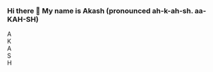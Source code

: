 ### Hi there 👋 My name is Akash (pronounced ah-k-ah-sh. aa-KAH-SH)<br>

<div>
<div>A</div>
<div>K</div>
<div>A</div>
<div>S</div>
<div>H</div>
<div></div>
</div>

<!--
**baltao1/baltao1** is a ✨ _special_ ✨ repository because its `README.md` (this file) appears on your GitHub profile.

Here are some ideas to get you started:

- 🔭 I’m currently working on ...
- 🌱 I’m currently learning ...
- 👯 I’m looking to collaborate on ...
- 🤔 I’m looking for help with ...
- 💬 Ask me about ...
- 📫 How to reach me: ...
- 😄 Pronouns: ...
- ⚡ Fun fact: ...
-->
